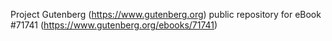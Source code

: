 Project Gutenberg (https://www.gutenberg.org) public repository
for eBook #71741 (https://www.gutenberg.org/ebooks/71741)
